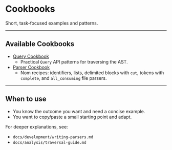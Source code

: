 # Cookbooks

Short, task-focused examples and patterns.

---

## Available Cookbooks

- [Query Cookbook](./query-cookbook.md)
  - Practical `Query` API patterns for traversing the AST.
- [Parser Cookbook](./parser-cookbook.md)
  - Nom recipes: identifiers, lists, delimited blocks with `cut`, tokens with `complete`, and `all_consuming` file parsers.

---

## When to use

- You know the outcome you want and need a concise example.
- You want to copy/paste a small starting point and adapt.

For deeper explanations, see:
- `docs/development/writing-parsers.md`
- `docs/analysis/traversal-guide.md`
